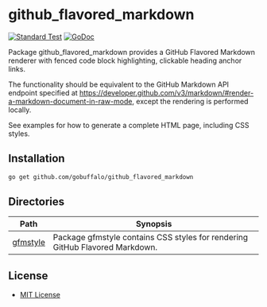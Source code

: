 github_flavored_markdown
========================

[![Standard Test](https://github.com/gobuffalo/github_flavored_markdown/actions/workflows/standard-go-test.yml/badge.svg)](https://github.com/gobuffalo/github_flavored_markdown/actions/workflows/standard-go-test.yml)
[![GoDoc](https://godoc.org/github.com/gobuffalo/github_flavored_markdown?status.svg)](https://godoc.org/github.com/gobuffalo/github_flavored_markdown)

Package github_flavored_markdown provides a GitHub Flavored Markdown renderer
with fenced code block highlighting, clickable heading anchor links.

The functionality should be equivalent to the GitHub Markdown API endpoint specified at
https://developer.github.com/v3/markdown/#render-a-markdown-document-in-raw-mode, except
the rendering is performed locally.

See examples for how to generate a complete HTML page, including CSS styles.

Installation
------------

```bash
go get github.com/gobuffalo/github_flavored_markdown
```

Directories
-----------

| Path                                                                                | Synopsis                                                                     |
|-------------------------------------------------------------------------------------|------------------------------------------------------------------------------|
| [gfmstyle](https://pkg.go.dev/github.com/gobuffalo/github_flavored_markdown/gfmstyle) | Package gfmstyle contains CSS styles for rendering GitHub Flavored Markdown. |

License
-------

- [MIT License](LICENSE)
